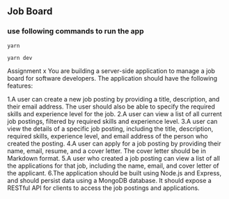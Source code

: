 ## Job Board

### use following commands to run the app

```
yarn
```

```
yarn dev
```

Assignment x
You are building a server-side application to manage a job board for software developers. The application should have the following features:

1.A user can create a new job posting by providing a title, description, and their email address. The user should also be able to specify the required skills and experience level for the job.
2.A user can view a list of all current job postings, filtered by required skills and experience level.
3.A user can view the details of a specific job posting, including the title, description, required skills, experience level, and email address of the person who created the posting.
4.A user can apply for a job posting by providing their name, email, resume, and a cover letter. The cover letter should be in Markdown format.
5.A user who created a job posting can view a list of all the applications for that job, including the name, email, and cover letter of the applicant.
6.The application should be built using Node.js and Express, and should persist data using a MongoDB database. It should expose a RESTful API for clients to access the job postings and applications.
